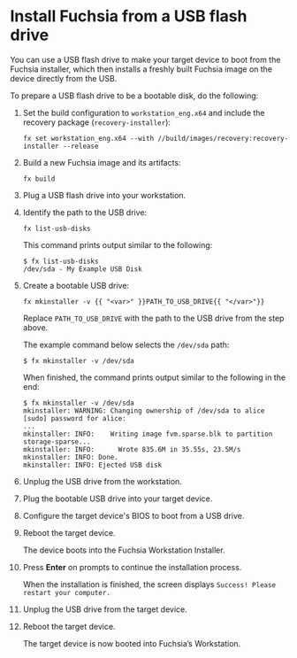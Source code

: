 # Install Fuchsia from a USB flash drive

You can use a USB flash drive to make your target device to boot from
the Fuchsia installer, which then installs a freshly built Fuchsia
image on the device directly from the USB.

To prepare a USB flash drive to be a bootable disk, do the following:

1. Set the build configuration to `workstation_eng.x64` and include
   the recovery package (`recovery-installer`):

   ```posix-terminal
   fx set workstation_eng.x64 --with //build/images/recovery:recovery-installer --release
   ```

1. Build a new Fuchsia image and its artifacts:

   ```posix-terminal
   fx build
   ```

1. Plug a USB flash drive into your workstation.

1. Identify the path to the USB drive:

   ```posix-terminal
   fx list-usb-disks
   ```

   This command prints output similar to the following:

   ``` none {:.devsite-disable-click-to-copy}
   $ fx list-usb-disks
   /dev/sda - My Example USB Disk
   ```

1. Create a bootable USB drive:

   ```posix-terminal
   fx mkinstaller -v {{ "<var>" }}PATH_TO_USB_DRIVE{{ "</var>"}}
   ```

   Replace `PATH_TO_USB_DRIVE` with the path to the USB drive from the step above.

   The example command below selects the `/dev/sda` path:

   ``` none {:.devsite-disable-click-to-copy}
   $ fx mkinstaller -v /dev/sda
   ```

   When finished, the command prints output similar to the following in the end:


   ``` none {:.devsite-disable-click-to-copy}
   $ fx mkinstaller -v /dev/sda
   mkinstaller: WARNING: Changing ownership of /dev/sda to alice
   [sudo] password for alice:
   ...
   mkinstaller: INFO:    Writing image fvm.sparse.blk to partition storage-sparse...
   mkinstaller: INFO:      Wrote 835.6M in 35.55s, 23.5M/s
   mkinstaller: INFO: Done.
   mkinstaller: INFO: Ejected USB disk
   ```

1. Unplug the USB drive from the workstation.

1. Plug the bootable USB drive into your target device.

1. Configure the target device's BIOS to boot from a USB drive.

1. Reboot the target device.

   The device boots into the Fuchsia Workstation Installer.

1. Press **Enter** on prompts to continue the installation process.

   When the installation is finished, the screen displays `Success! Please restart your computer.`

1. Unplug the USB drive from the target device.

1. Reboot the target device.

   The target device is now booted into Fuchsia’s Workstation.
